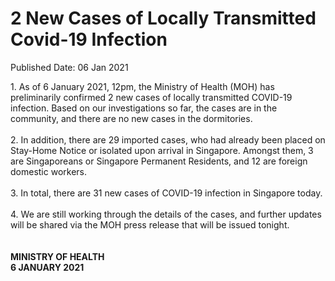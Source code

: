 <html>
    <meta http-equiv="Content-Type" content="text/html; charset=utf-8"/>
    <meta charset="utf-8"/>
    <title>2 New Cases of Locally Transmitted Covid-19 Infection</title>
    <body><h1>2 New Cases of Locally Transmitted Covid-19 Infection</h1>
    <p>Published Date: 06 Jan 2021</p> 1. As of 6 January 2021, 12pm, the Ministry of Health (MOH) has preliminarily confirmed 2 new cases of locally transmitted COVID-19 infection. Based on our investigations so far, the cases are in the community, and there are no new cases in the dormitories.  
<br>
<br>2. In addition, there are 29 imported cases, who had already been placed on Stay-Home Notice or isolated upon arrival in Singapore. Amongst them, 3 are Singaporeans or Singapore Permanent Residents, and 12 are foreign domestic workers. 
<br>
<br>3. In total, there are 31 new cases of COVID-19 infection in Singapore today. 
<br>
<br>4. We are still working through the details of the cases, and further updates will be shared via the MOH press release that will be issued tonight.&nbsp; 
<br>
<br>
<br><strong>MINISTRY OF HEALTH
<br>6 JANUARY 2021 </strong></body>
</html>